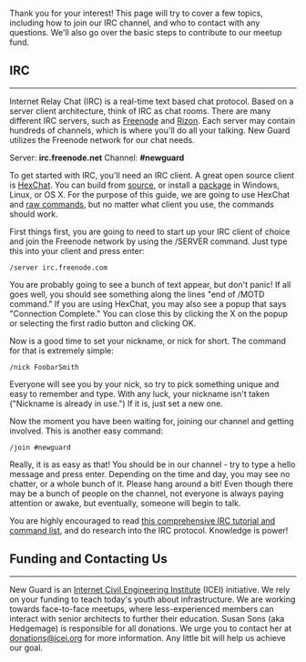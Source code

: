 <!-- 
.. title: Helping Out
.. slug: helping-out
.. date: 2015-09-08 00:47:11 UTC
.. tags: 
.. category: 
.. link: 
.. description: 
.. type: text
-->

Thank you for your interest! This page will try to cover a few topics, including how to join our IRC channel, and who to contact with any questions. We'll also go over the basic steps to contribute to our meetup fund.

## IRC ##
----------

Internet Relay Chat (IRC) is a real-time text based chat protocol. Based on a server client architecture, think of IRC as  chat rooms. There are many different IRC servers, such as [Freenode](https://freenode.net/) and [Rizon](https://www.rizon.net/). Each server may contain hundreds of channels, which is where you'll do all your talking. New Guard utilizes the Freenode network for our chat needs.

Server: **irc.freenode.net**
Channel: **#newguard**

To get started with IRC, you'll need an IRC client. A great open source client is [HexChat](https://hexchat.github.io/downloads.html). You can build from [source](https://github.com/hexchat), or install a [package](https://hexchat.github.io/downloads.html) in Windows, Linux, or OS X. For the purpose of this guide, we are going to use HexChat and [raw commands](http://www.irchelp.org/irchelp/irctutorial.html), but no matter what client you use, the commands should work.

First things first, you are going to need to start up your IRC client of choice and join the Freenode network by using the /SERVER command. Just type this into your client and press enter:

    /server irc.freenode.com

You are probably going to see a bunch of text appear, but don't panic! If all goes well, you should see something along the lines "end of /MOTD command." If you are using HexChat, you may also see a popup that says "Connection Complete." You can close this by clicking the X on the popup or selecting the first radio button and clicking OK.

Now is a good time to set your nickname, or nick for short. The command for that is extremely simple:

    /nick FoobarSmith

Everyone will see you by your nick, so try to pick something unique and easy to remember and type. With any luck, your nickname isn't taken ("Nickname is already in use.") If it is, just set a new one.

Now the moment you have been waiting for, joining our channel and getting involved. This is another easy command:

    /join #newguard

Really, it is as easy as that! You should be in our channel - try to type a hello message and press enter. Depending on the time and day, you may see no chatter, or a whole bunch of it. Please hang around a bit! Even though there may be a bunch of people on the channel, not everyone is always paying attention or awake, but eventually, someone will begin to talk.

You are highly encouraged to read [this comprehensive IRC tutorial and command list](http://www.irchelp.org/irchelp/irctutorial.html), and do research into the IRC protocol. Knowledge is power!

## Funding and Contacting Us ##
----------

New Guard is an [Internet Civil Engineering Institute](http://icei.org) (ICEI) initiative. We rely on your funding to teach today's youth about infrastructure. We are working towards face-to-face meetups, where less-experienced members can interact with senior architects to further their education. Susan Sons (aka Hedgemage) is responsible for all donations. We urge you to contact her at [donations@icei.org](mailto:donations@icei.org) for more information. Any little bit will help us achieve our goal.
